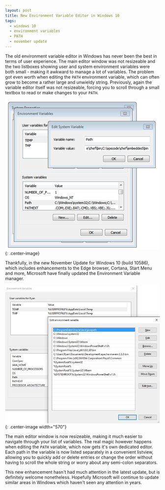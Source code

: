 ```yaml
---
layout: post
title: New Environment Variable Editor in Windows 10
tags:
  - windows 10
  - environment variables
  - PATH
  - november update
---
```


The old environment variable editor in Windows has never been the best in terms of user experience. The main editor window was not resizeable and the two listboxes showing user and system environment variables were both small - making it awkward to manage a lot of variables. The problem got even worth when editing the `PATH` environment variable, which can often grow to become a rather large and unwieldy string. Previously, again the variable editor itself was not resizeable, forcing you to scroll through a small textbox to read or make changes to your `PATH`.

![Old Windows Environment Variable Editor](/images/2015/windows_old_path.png){: .center-image}

Thankfully, in the new November Update for Windows 10 (build 10586), which includes enhancements to the Edge browser, Cortana, Start Menu and more, Microsoft have finally updated the Environment Variable manager.

![New Windows Environment Variable Editor](/images/2015/windows_new_path.png){: .center-image width="570"}

The main editor window is now resizeable, making it much easier to navigate through your list of variables. The real magic however happens when editing the `PATH` variable, which now gets it's own dedicated editor. Each path in the variable is now listed separately in a convenient listview, allowing you to quickly add or delete entries or change the order without having to scroll the whole string or worry about any semi-colon separators.

This new enhancement hasn't had much attention in the latest update, but is definitely welcome nonetheless. Hopefully Microsoft will continue to update similar areas in Windows which haven't seen any attention in years.